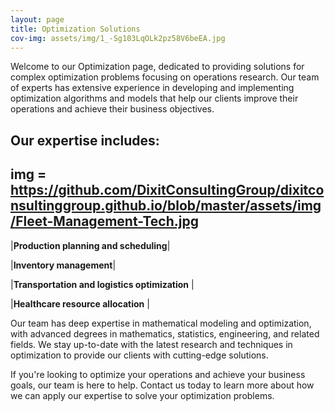 ```yaml
---
layout: page
title: Optimization Solutions
cov-img: assets/img/1_-Sg103LqOLk2pz58V6beEA.jpg
---
```

Welcome to our Optimization page, dedicated to providing solutions for complex optimization problems focusing on operations research. Our team of experts has extensive experience in developing and implementing optimization algorithms and models that help our clients improve their operations and achieve their business objectives.

Our expertise includes:
---
img = https://github.com/DixitConsultingGroup/dixitconsultinggroup.github.io/blob/master/assets/img/Fleet-Management-Tech.jpg
---
|**Production planning and scheduling**|

|**Inventory management**|

|**Transportation and logistics optimization** |

|**Healthcare resource allocation** |

Our team has deep expertise in mathematical modeling and optimization, with advanced degrees in mathematics, statistics, engineering, and related fields. We stay up-to-date with the latest research and techniques in optimization to provide our clients with cutting-edge solutions.

If you're looking to optimize your operations and achieve your business goals, our team is here to help. Contact us today to learn more about how we can apply our expertise to solve your optimization problems.
